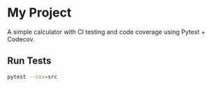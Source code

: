# My Project

A simple calculator with CI testing and code coverage using Pytest + Codecov.

## Run Tests
```bash
pytest --cov=src
